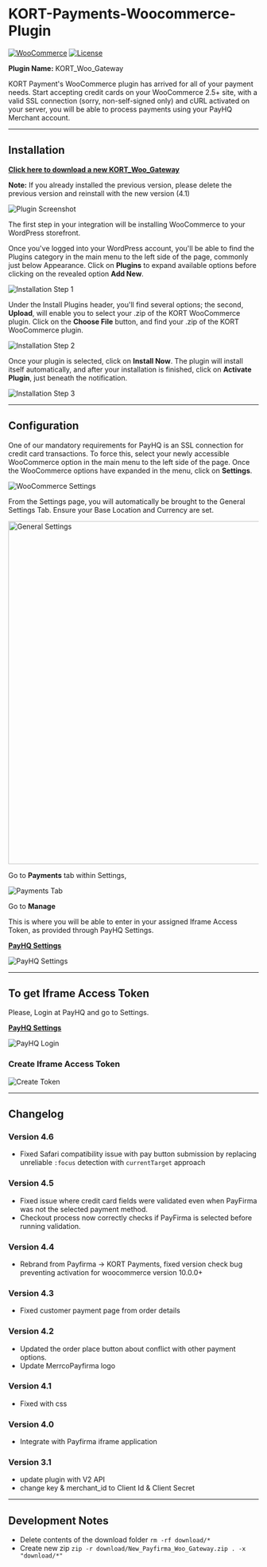 # KORT-Payments-Woocommerce-Plugin

[![WooCommerce](https://img.shields.io/badge/WooCommerce-2.0%2B-blue.svg)](https://woocommerce.com/)
[![License](https://img.shields.io/badge/License-GPL%20v2-green.svg)](https://www.gnu.org/licenses/gpl-2.0.html)

**Plugin Name:** KORT_Woo_Gateway

KORT Payment's WooCommerce plugin has arrived for all of your payment needs. Start accepting credit cards on your WooCommerce 2.5+ site, with a valid SSL connection (sorry, non-self-signed only) and cURL activated on your server, you will be able to process payments using your PayHQ Merchant account.

---

## Installation

**[Click here to download a new KORT_Woo_Gateway](https://github.com/Payfirma/New_Payfirma_Woo_Gateway/blob/master/download/New_Payfirma_Woo_Gateway.zip)**

**Note:** If you already installed the previous version, please delete the previous version and reinstall with the new version (4.1)

![Plugin Screenshot](https://user-images.githubusercontent.com/67436452/153306571-5a356d01-5a67-4789-b195-eacb08c3f0b1.png)

The first step in your integration will be installing WooCommerce to your WordPress storefront.

Once you've logged into your WordPress account, you'll be able to find the Plugins category in the main menu to the left side of the page, commonly just below Appearance. Click on **Plugins** to expand available options before clicking on the revealed option **Add New**.

![Installation Step 1](https://user-images.githubusercontent.com/67436452/113324599-282db580-92cc-11eb-8ddd-f895eda8fe55.png)

Under the Install Plugins header, you'll find several options; the second, **Upload**, will enable you to select your .zip of the KORT WooCommerce plugin. Click on the **Choose File** button, and find your .zip of the KORT WooCommerce plugin.

![Installation Step 2](https://user-images.githubusercontent.com/67436452/113324873-7a6ed680-92cc-11eb-99a4-0ede994c18c2.png)

Once your plugin is selected, click on **Install Now**. The plugin will install itself automatically, and after your installation is finished, click on **Activate Plugin**, just beneath the notification.

![Installation Step 3](https://user-images.githubusercontent.com/67436452/113324927-8d81a680-92cc-11eb-8a3c-26c99740f3c1.png)

---

## Configuration

One of our mandatory requirements for PayHQ is an SSL connection for credit card transactions. To force this, select your newly accessible WooCommerce option in the main menu to the left side of the page. Once the WooCommerce options have expanded in the menu, click on **Settings**.

![WooCommerce Settings](https://user-images.githubusercontent.com/67436452/113325053-bb66eb00-92cc-11eb-83e5-6355fb225484.png)

From the Settings page, you will automatically be brought to the General Settings Tab. Ensure your Base Location and Currency are set.

<img width="688" alt="General Settings" src="https://user-images.githubusercontent.com/67436452/113325332-231d3600-92cd-11eb-8ff9-4149c5204af8.png">

Go to **Payments** tab within Settings,

![Payments Tab](https://user-images.githubusercontent.com/67436452/113325663-958e1600-92cd-11eb-937d-925813e497ec.png)

Go to **Manage**

This is where you will be able to enter in your assigned Iframe Access Token, as provided through PayHQ Settings.

**[PayHQ Settings](https://hq.payfirma.com/#/settings/hpp)**

![PayHQ Settings](https://user-images.githubusercontent.com/67436452/153472764-1a6b8760-e63e-434b-ad2b-7437050e4f12.png)

---

## To get Iframe Access Token

Please, Login at PayHQ and go to Settings.

**[PayHQ Settings](https://hq.payfirma.com/#/settings/hpp)**

![PayHQ Login](https://user-images.githubusercontent.com/67436452/153307893-f063df7d-8459-42fd-876c-eb364c9fc489.png)

### Create Iframe Access Token

![Create Token](https://user-images.githubusercontent.com/67436452/153307684-87572649-d819-43fa-acab-19f53b6fb226.png)

---

## Changelog
### Version 4.6
- Fixed Safari compatibility issue with pay button submission by replacing unreliable `:focus` detection with `currentTarget` approach

### Version 4.5
- Fixed issue where credit card fields were validated even when PayFirma was not the selected payment method.
- Checkout process now correctly checks if PayFirma is selected before running validation.

### Version 4.4
- Rebrand from Payfirma → KORT Payments, fixed version check bug preventing activation for woocommerce version 10.0.0+

### Version 4.3
- Fixed customer payment page from order details

### Version 4.2
- Updated the order place button about conflict with other payment options.
- Update MerrcoPayfirma logo

### Version 4.1
- Fixed with css

### Version 4.0
- Integrate with Payfirma iframe application

### Version 3.1
- update plugin with V2 API
- change key & merchant_id to Client Id & Client Secret

---

## Development Notes
- Delete contents of the download folder `rm -rf download/*`
- Create new zip `zip -r download/New_Payfirma_Woo_Gateway.zip . -x "download/*"`

